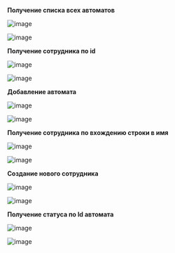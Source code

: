 **Получение списка всех автоматов**

![image](https://github.com/Justalegend1/SoftwareArchitecture/assets/74319066/30733821-1460-4f83-a983-4c3acbaee4e6)

![image](https://github.com/Justalegend1/SoftwareArchitecture/assets/74319066/6f73b5ba-2609-46ea-9867-4c857242e717)

**Получение сотрудника по id**

![image](https://github.com/Justalegend1/SoftwareArchitecture/assets/74319066/cc381e88-c4b0-4473-9d3e-926838026ecb)

![image](https://github.com/Justalegend1/SoftwareArchitecture/assets/74319066/32f867b0-987c-466a-8c7c-9259412fa344)

**Добавление автомата**

![image](https://github.com/Justalegend1/SoftwareArchitecture/assets/74319066/39863252-adab-4a4f-a3b9-6395ff50d63f)

![image](https://github.com/Justalegend1/SoftwareArchitecture/assets/74319066/c928c1f9-a86a-4c07-8935-f3a3f991366a)

**Получение сотрудника по вхождению строки в имя**

![image](https://github.com/Justalegend1/SoftwareArchitecture/assets/74319066/3b92158a-aa6c-4cf8-8597-05cdbebfc5af)

![image](https://github.com/Justalegend1/SoftwareArchitecture/assets/74319066/3efd56ed-39a9-4525-9057-f99aaea08b1f)

**Создание нового сотрудника**

![image](https://github.com/Justalegend1/SoftwareArchitecture/assets/74319066/569b79f7-36ed-418d-8bd0-eb97c8192a30)

![image](https://github.com/Justalegend1/SoftwareArchitecture/assets/74319066/3c0c2161-0d63-4daa-81d9-fe7f8b80df28)

**Получение статуса по Id автомата**

![image](https://github.com/Justalegend1/SoftwareArchitecture/assets/74319066/d2c90f95-91c9-4fb4-84c8-ab8029237f53)

![image](https://github.com/Justalegend1/SoftwareArchitecture/assets/74319066/0adefba7-4789-4823-95b2-353d12aea2d8)
